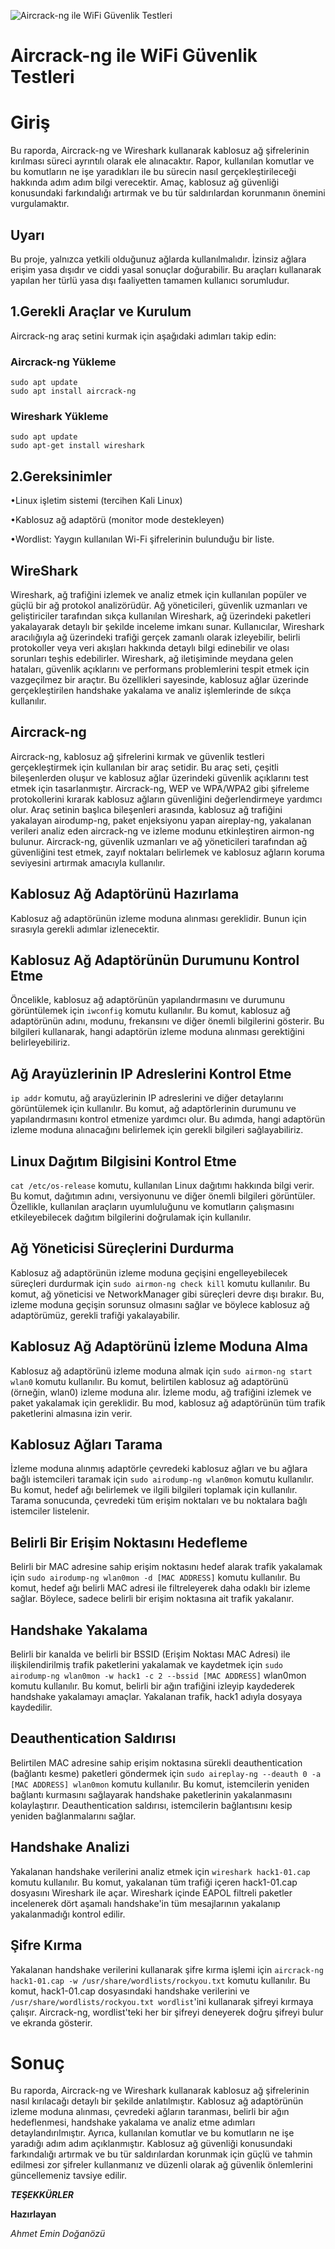 
![Aircrack-ng ile WiFi Güvenlik Testleri](https://encrypted-tbn0.gstatic.com/images?q=tbn:ANd9GcQq5XAXu-hWPig2Q60dL_JqHpyZkoUEckjFFw&s)



# Aircrack-ng ile WiFi Güvenlik Testleri

# **Giriş**

​Bu raporda, Aircrack-ng ve Wireshark kullanarak kablosuz ağ şifrelerinin kırılması süreci ayrıntılı olarak ele alınacaktır. Rapor, kullanılan komutlar ve bu komutların ne işe yaradıkları ile bu sürecin nasıl gerçekleştirileceği hakkında adım adım bilgi verecektir. Amaç, kablosuz ağ güvenliği konusundaki farkındalığı artırmak ve bu tür saldırılardan korunmanın önemini vurgulamaktır.

## **Uyarı**

Bu proje, yalnızca yetkili olduğunuz ağlarda kullanılmalıdır. İzinsiz ağlara erişim yasa dışıdır ve ciddi yasal sonuçlar doğurabilir. Bu araçları kullanarak yapılan her türlü yasa dışı faaliyetten tamamen kullanıcı sorumludur.

## **1.Gerekli Araçlar ve Kurulum**

Aircrack-ng araç setini kurmak için aşağıdaki adımları takip edin:

### **Aircrack-ng Yükleme**
```
sudo apt update
sudo apt install aircrack-ng
```

### **Wireshark Yükleme**

```
sudo apt update
sudo apt-get install wireshark
```

## **2.Gereksinimler**

•Linux işletim sistemi (tercihen Kali Linux)

•Kablosuz ağ adaptörü (monitor mode destekleyen)

•Wordlist: Yaygın kullanılan Wi-Fi şifrelerinin bulunduğu bir liste. 

## **WireShark**

Wireshark, ağ trafiğini izlemek ve analiz etmek için kullanılan popüler ve güçlü bir ağ protokol analizörüdür. Ağ yöneticileri, güvenlik uzmanları ve geliştiriciler tarafından sıkça kullanılan Wireshark, ağ üzerindeki paketleri yakalayarak detaylı bir şekilde inceleme imkanı sunar. Kullanıcılar, Wireshark aracılığıyla ağ üzerindeki trafiği gerçek zamanlı olarak izleyebilir, belirli protokoller veya veri akışları hakkında detaylı bilgi edinebilir ve olası sorunları teşhis edebilirler. Wireshark, ağ iletişiminde meydana gelen hataları, güvenlik açıklarını ve performans problemlerini tespit etmek için vazgeçilmez bir araçtır. Bu özellikleri sayesinde, kablosuz ağlar üzerinde gerçekleştirilen handshake yakalama ve analiz işlemlerinde de sıkça kullanılır.

## **Aircrack-ng**

Aircrack-ng, kablosuz ağ şifrelerini kırmak ve güvenlik testleri gerçekleştirmek için kullanılan bir araç setidir. Bu araç seti, çeşitli bileşenlerden oluşur ve kablosuz ağlar üzerindeki güvenlik açıklarını test etmek için tasarlanmıştır. Aircrack-ng, WEP ve WPA/WPA2 gibi şifreleme protokollerini kırarak kablosuz ağların güvenliğini değerlendirmeye yardımcı olur. Araç setinin başlıca bileşenleri arasında, kablosuz ağ trafiğini yakalayan airodump-ng, paket enjeksiyonu yapan aireplay-ng, yakalanan verileri analiz eden aircrack-ng ve izleme modunu etkinleştiren airmon-ng bulunur. Aircrack-ng, güvenlik uzmanları ve ağ yöneticileri tarafından ağ güvenliğini test etmek, zayıf noktaları belirlemek ve kablosuz ağların koruma seviyesini artırmak amacıyla kullanılır.​

## **Kablosuz Ağ Adaptörünü Hazırlama​**

Kablosuz ağ adaptörünün izleme moduna alınması gereklidir. Bunun için sırasıyla gerekli adımlar izlenecektir.​

## **Kablosuz Ağ Adaptörünün Durumunu Kontrol Etme​**

Öncelikle, kablosuz ağ adaptörünün yapılandırmasını ve durumunu görüntülemek için ```iwconfig``` komutu kullanılır. Bu komut, kablosuz ağ adaptörünün adını, modunu, frekansını ve diğer önemli bilgilerini gösterir. Bu bilgileri kullanarak, hangi adaptörün izleme moduna alınması gerektiğini belirleyebiliriz.​

## **Ağ Arayüzlerinin IP Adreslerini Kontrol Etme**

```ip addr``` komutu, ağ arayüzlerinin IP adreslerini ve diğer detaylarını görüntülemek için kullanılır. Bu komut, ağ adaptörlerinin durumunu ve yapılandırmasını kontrol etmenize yardımcı olur. Bu adımda, hangi adaptörün izleme moduna alınacağını belirlemek için gerekli bilgileri sağlayabiliriz.​

## **Linux Dağıtım Bilgisini Kontrol Etme​**

```cat /etc/os-release``` komutu, kullanılan Linux dağıtımı hakkında bilgi verir. Bu komut, dağıtımın adını, versiyonunu ve diğer önemli bilgileri görüntüler. Özellikle, kullanılan araçların uyumluluğunu ve komutların çalışmasını etkileyebilecek dağıtım bilgilerini doğrulamak için kullanılır.​

## **Ağ Yöneticisi Süreçlerini Durdurma​**

Kablosuz ağ adaptörünün izleme moduna geçişini engelleyebilecek süreçleri durdurmak için ```sudo airmon-ng check kill``` komutu kullanılır. Bu komut, ağ yöneticisi ve NetworkManager gibi süreçleri devre dışı bırakır. Bu, izleme moduna geçişin sorunsuz olmasını sağlar ve böylece kablosuz ağ adaptörümüz, gerekli trafiği yakalayabilir.​

## **Kablosuz Ağ Adaptörünü İzleme Moduna Alma​**

Kablosuz ağ adaptörünü izleme moduna almak için ```sudo airmon-ng start wlan0``` komutu kullanılır. Bu komut, belirtilen kablosuz ağ adaptörünü (örneğin, wlan0) izleme moduna alır. İzleme modu, ağ trafiğini izlemek ve paket yakalamak için gereklidir. Bu mod, kablosuz ağ adaptörünün tüm trafik paketlerini almasına izin verir.​

## **Kablosuz Ağları Tarama​**

İzleme moduna alınmış adaptörle çevredeki kablosuz ağları ve bu ağlara bağlı istemcileri taramak için ```sudo airodump-ng wlan0mon``` komutu kullanılır. Bu komut, hedef ağı belirlemek ve ilgili bilgileri toplamak için kullanılır. Tarama sonucunda, çevredeki tüm erişim noktaları ve bu noktalara bağlı istemciler listelenir.​

## **Belirli Bir Erişim Noktasını Hedefleme​**

Belirli bir MAC adresine sahip erişim noktasını hedef alarak trafik yakalamak için ```sudo airodump-ng wlan0mon -d [MAC ADDRESS]``` komutu kullanılır. Bu komut, hedef ağı belirli MAC adresi ile filtreleyerek daha odaklı bir izleme sağlar. Böylece, sadece belirli bir erişim noktasına ait trafik yakalanır.​

## **Handshake Yakalama**

Belirli bir kanalda ve belirli bir BSSID (Erişim Noktası MAC Adresi) ile ilişkilendirilmiş trafik paketlerini yakalamak ve kaydetmek için ```sudo airodump-ng wlan0mon -w hack1 -c 2 --bssid [MAC ADDRESS]``` wlan0mon komutu kullanılır. Bu komut, belirli bir ağın trafiğini izleyip kaydederek handshake yakalamayı amaçlar. Yakalanan trafik, hack1 adıyla dosyaya kaydedilir.​

## **Deauthentication Saldırısı**

Belirtilen MAC adresine sahip erişim noktasına sürekli deauthentication (bağlantı kesme) paketleri göndermek için ```sudo aireplay-ng --deauth 0 -a [MAC ADDRESS] wlan0mon``` komutu kullanılır. Bu komut, istemcilerin yeniden bağlantı kurmasını sağlayarak handshake paketlerinin yakalanmasını kolaylaştırır. Deauthentication saldırısı, istemcilerin bağlantısını kesip yeniden bağlanmalarını sağlar.​

## **Handshake Analizi**

Yakalanan handshake verilerini analiz etmek için ```wireshark hack1-01.cap``` komutu kullanılır. Bu komut, yakalanan tüm trafiği içeren hack1-01.cap dosyasını Wireshark ile açar. Wireshark içinde EAPOL filtreli paketler incelenerek dört aşamalı handshake'in tüm mesajlarının yakalanıp yakalanmadığı kontrol edilir.​

## **Şifre Kırma**

Yakalanan handshake verilerini kullanarak şifre kırma işlemi için ```aircrack-ng hack1-01.cap -w /usr/share/wordlists/rockyou.txt``` komutu kullanılır. Bu komut, hack1-01.cap dosyasındaki handshake verilerini ve ```/usr/share/wordlists/rockyou.txt wordlist```'ini kullanarak şifreyi kırmaya çalışır. Aircrack-ng, wordlist'teki her bir şifreyi deneyerek doğru şifreyi bulur ve ekranda gösterir.​

# **Sonuç**

Bu raporda, Aircrack-ng ve Wireshark kullanarak kablosuz ağ şifrelerinin nasıl kırılacağı detaylı bir şekilde anlatılmıştır. Kablosuz ağ adaptörünün izleme moduna alınması, çevredeki ağların taranması, belirli bir ağın hedeflenmesi, handshake yakalama ve analiz etme adımları detaylandırılmıştır. Ayrıca, kullanılan komutlar ve bu komutların ne işe yaradığı adım adım açıklanmıştır. Kablosuz ağ güvenliği konusundaki farkındalığı artırmak ve bu tür saldırılardan korunmak için güçlü ve tahmin edilmesi zor şifreler kullanmanız ve düzenli olarak ağ güvenlik önlemlerini güncellemeniz tavsiye edilir.​


***TEŞEKKÜRLER***

**Hazırlayan**

*Ahmet Emin Doğanözü*
​











